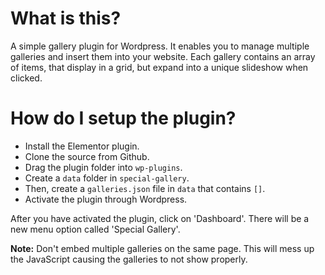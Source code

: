 # What is this?
A simple gallery plugin for Wordpress. It enables you to manage multiple galleries and insert them into your website. Each gallery contains an array of items, that display in a grid, but expand into a unique slideshow when clicked.


# How do I setup the plugin?
- Install the Elementor plugin.
- Clone the source from Github.
- Drag the plugin folder into `wp-plugins`.
- Create a `data` folder in `special-gallery`.
- Then, create a `galleries.json` file in `data` that contains `[]`.
- Activate the plugin through Wordpress.

After you have activated the plugin, click on 'Dashboard'. There will be a new menu option called 'Special Gallery'.

<strong>Note:</strong> Don't embed multiple galleries on the same page. This will mess up the JavaScript causing the galleries to not show properly.
